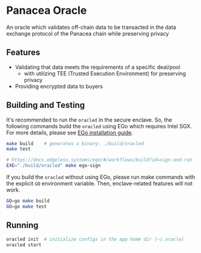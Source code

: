 # Panacea Oracle

An oracle which validates off-chain data to be transacted in the data exchange protocol of the Panacea chain while preserving privacy

## Features

- Validating that data meets the requirements of a specific deal/pool
  - with utilizing TEE (Trusted Execution Environment) for preserving privacy
- Providing encrypted data to buyers

## Building and Testing

It's recommended to run the `oracled` in the secure enclave.
So, the following commands build the `oracled` using EGo which requires Intel SGX. For more details, please see [EGo installation guide](https://docs.edgeless.systems/ego/#/getting-started/install).

```bash
make build    # generates a binary: ./build/oracled
make test

# https://docs.edgeless.systems/ego/#/workflows/build?id=sign-and-run
EXE="./build/oracled" make ego-sign
```

If you build the `oracled` without using EGo, please run make commands with the explicit `GO` environment variable.
Then, enclave-related features will not work.

```bash
GO=go make build
GO=go make test
```

## Running

```bash
oracled init  # initialize configs in the app home dir (~/.oracle)
oracled start
```
